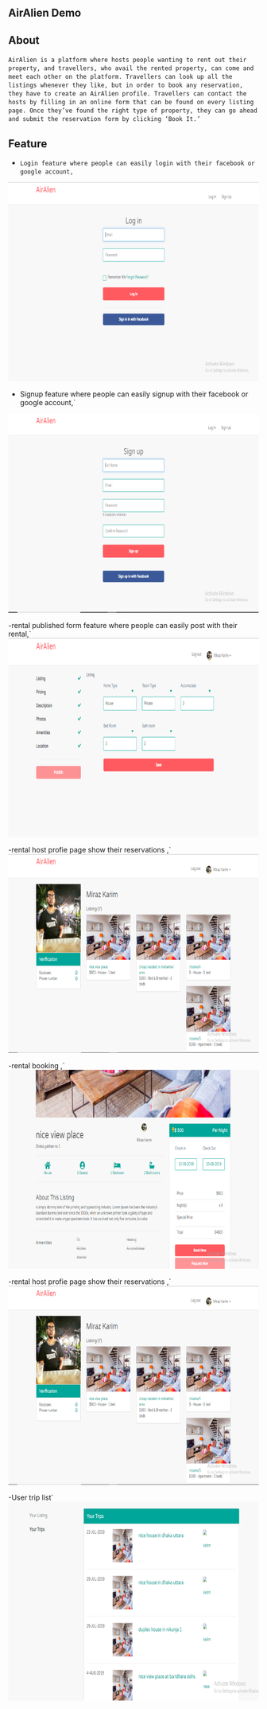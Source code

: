 
##  AirAlien Demo

## About

 `AirAlien is a platform where hosts people wanting to rent out their property, and travellers, who avail the rented property, can come and meet each other on the platform. Travellers can look up all the listings whenever they like, but in order to book any reservation, they have to create an AirAlien profile. Travellers can contact the hosts by filling in an online form that can be found on every listing page. Once they’ve found the right type of property, they can go ahead and submit the reservation form by clicking ‘Book It.’`

 

## Feature
- `Login feature where people can easily login with their facebook or google account,`
<img src="app/assets/images/airlogin.png" width="800" height="400">

- Signup feature where people can easily signup with their facebook or google account,`
<img src="app/assets/images/airsignup.png" width="800" height="400">

-rental published form feature where people can easily post  with their rental,`
<img src="app/assets/images/airpub.png" width="800" height="400">

-rental host profie page show their reservations ,`
<img src="app/assets/images/airprofile.png" width="800" height="400">

-rental booking ,`
<img src="app/assets/images/airbooking.png" width="800" height="400">

-rental host profie page show their reservations ,`
<img src="app/assets/images/airprofile.png" width="800" height="400">


-User trip list`
<img src="app/assets/images/trip.png" width="800" height="400">

